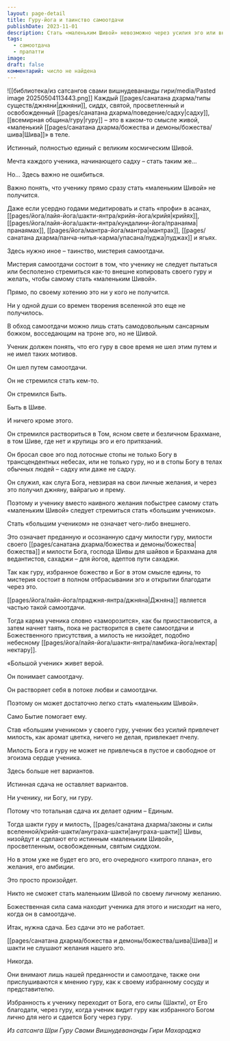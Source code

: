 ```yaml
---
layout: page-detail
title: Гуру-йога и таинство самоотдачи
publishDate: 2023-11-01
description: Стать «маленьким Шивой» невозможно через усилия эго или внешнее подражание – только через мистерию самоотдачи, преданность и полную сдачу милости гуру и Божественного. Истинный путь – стать «большим учеником», растворяя эго в потоке любви и веры, что привлекает милость и ведет к просветлению. Только тотальная сдача делает ученика единым с гуру, Богом и шакти, и тогда просветление происходит естественно, без амбиций и личных желаний.
tags:
  - самоотдача
  - прапатти
image: 
draft: false
комментарий: число не найдена
---
```

![[библиотека/из сатсангов свами вишнудевананды гири/media/Pasted image 20250504113443.png]] 
 Каждый [[pages/санатана дхарма/типы существ/джняни|джняни]], сиддх, святой, просветленный и освобожденный [[pages/санатана дхарма/поведение/садху|садху]], [[всемирная община/гуру|гуру]] – это в каком-то смысле живой, «маленький [[pages/санатана дхарма/божества и демоны/божества/шива|Шива]]» в теле.

 Истинный, полностью единый с великим космическим Шивой.

 Мечта каждого ученика, начинающего садху – стать таким же…

 Но… Здесь важно не ошибиться.

 Важно понять, что ученику прямо сразу стать «маленьким Шивой» не получится.

 Даже если усердно годами медитировать и стать «профи» в асанах, [[pages/йога/лайя-йога/шакти-янтра/крийя-йога/крийя|крийях]], [[pages/йога/лайя-йога/шакти-янтра/кундалини-йога/пранаяма|пранаямах]], [[pages/йога/мантра-йога/мантра|мантрах]], [[pages/санатана дхарма/панча-нитья-карма/упасана/пуджа|пуджах]] и ягьях.

 Здесь нужно иное – таинство, мистерия самоотдачи.

 Мистерия самоотдачи состоит в том, что ученику не следует пытаться или бесполезно стремиться как-то внешне копировать своего гуру и желать, чтобы самому стать «маленьким Шивой».

 Прямо, по своему хотению это ни у кого не получится.

 Ни у одной души со времен творения вселенной это еще не получилось.

 В обход самоотдачи можно лишь стать самодовольным сансарным божком, восседающим на троне эго, но не Шивой.

 Ученик должен понять, что его гуру в свое время не шел этим путем и не имел таких мотивов.

 Он шел путем самоотдачи.

 Он не стремился стать кем-то.

 Он стремился Быть.

 Быть в Шиве.

 И ничего кроме этого.

 Он стремился раствориться в Том, ясном свете и безличном Брахмане, в том Шиве, где нет и крупицы эго и его притязаний.

 Он бросал свое эго под лотосные стопы не только Богу в трансцендентных небесах, или не только гуру, но и в стопы Богу в телах обычных людей – садху или даже не садху.

 Он служил, как слуга Бога, невзирая на свои личные желания, и через это получил джняну, вайрагью и прему.

 Поэтому и ученику вместо наивного желания побыстрее самому стать «маленьким Шивой» следует стремиться стать «большим учеником».

 Стать «большим учеником» не означает чего-либо внешнего.

 Это означает преданную и осознанную сдачу милости гуру, милости своего [[pages/санатана дхарма/божества и демоны/божества|божества]] и милости Бога, господа Шивы для шайвов и Брахмана для ведантистов, сахаджи – для йогов, адептов пути сахаджи.

 Так как гуру, избранное божество и Бог в этом смысле едины, то мистерия состоит в полном отбрасывании эго и открытии благодати через это.

 [[pages/йога/лайя-йога/праджня-янтра/джняна|Джняна]] является частью такой самоотдачи.

 Тогда карма ученика словно «заморозится», как бы приостановится, а затем начнет таять, пока не растворится в свете самоотдачи и Божественного присутствия, а милость не низойдет, подобно небесному [[pages/йога/лайя-йога/шакти-янтра/ламбика-йога/нектар|нектару]].

 «Большой ученик» живет верой.

 Он понимает самоотдачу.

 Он растворяет себя в потоке любви и самоотдачи.

 Поэтому он может достаточно легко стать «маленьким Шивой».

 Само Бытие помогает ему.

 Став «большим учеником» у своего гуру, ученик без усилий привлечет милость, как аромат цветка, ничего не делая, привлекает пчелу.

 Милость Бога и гуру не может не привлечься в пустое и свободное от эгоизма сердце ученика.

 Здесь больше нет вариантов.

 Истинная сдача не оставляет вариантов.

 Ни ученику, ни Богу, ни гуру.

 Потому что тотальная сдача их делает одним – Единым.

 Тогда шакти гуру и милость, [[pages/санатана дхарма/законы и силы вселенной/крийя-шакти/ануграха-шакти|ануграха-шакти]] Шивы, низойдут и сделают его истинным «маленьким Шивой», просветленным, освобожденным, святым сиддхом.

 Но в этом уже не будет его эго, его очередного «хитрого плана», его желания, его амбиции.

 Это просто произойдет.

 Никто не сможет стать маленьким Шивой по своему личному желанию.

 Божественная сила сама находит ученика для этого и нисходит на него, когда он в самоотдаче.

 Итак, нужна сдача. Без сдачи это не работает.

 [[pages/санатана дхарма/божества и демоны/божества/шива|Шива]] и шакти не слушают желания нашего эго.

 Никогда.

 Они внимают лишь нашей преданности и самоотдаче, также они прислушиваются к мнению гуру, как к своему избранному сосуду и представителю.

 Избранность к ученику переходит от Бога, его силы (Шакти), от Его благодати, через гуру, когда ученик видит гуру как избранного Богом лично для него и сдается Богу через гуру.

*Из сатсанга Шри Гуру Свами Вишнудевананды Гири Махараджа*
